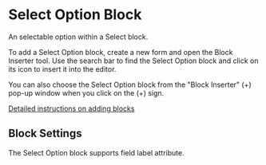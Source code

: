 # Select Option Block

An selectable option within a Select block.

To add a Select Option block, create a new form and open the Block Inserter tool. Use the search bar to find the Select Option block and click on its icon to insert it into the editor.

You can also choose the Select Option block from the "Block Inserter" (+) pop-up window when you click on the (+) sign.

[Detailed instructions on adding blocks](https://wordpress.org/documentation/article/adding-a-new-block/)

## Block Settings

The Select Option block supports field label attribute.